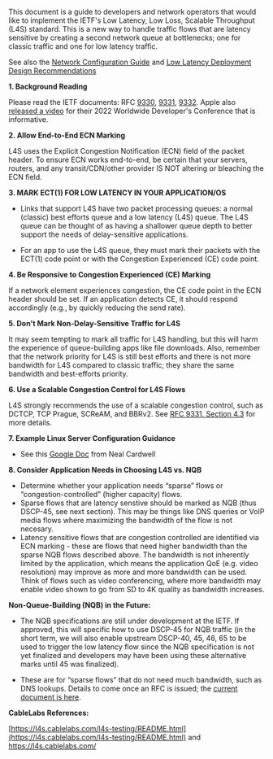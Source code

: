 This document is a guide to developers and network operators that would like to implement the IETF's Low Latency, Low Loss, Scalable Throughput (L4S) standard. 
This is a new way to handle traffic flows that are latency sensitive by creating a second network queue at bottlenecks; one for classic traffic 
and one for low latency traffic. 

See also the [Network Configuration Guide](https://github.com/jlivingood/IETF-L4S-Deployment/blob/main/Network-Config-Guide.md) and [Low Latency Deployment Design Recommendations](https://datatracker.ietf.org/doc/draft-livingood-low-latency-deployment/)


**1.	Background Reading**

Please read the IETF documents: RFC [9330](https://www.rfc-editor.org/rfc/rfc9330.html), [9331](https://www.rfc-editor.org/rfc/rfc9331.html), 
[9332](https://www.rfc-editor.org/rfc/rfc9332.html). Apple also [released a video](https://developer.apple.com/videos/play/wwdc2022/10078/) for their 2022 Worldwide Developer's Conference that is informative. 


**2.	Allow End-to-End ECN Marking**

L4S uses the Explicit Congestion Notification (ECN) field of the packet header. To ensure ECN works end-to-end, be certain that your servers, routers, and any transit/CDN/other provider IS NOT altering or bleaching the ECN field.

**3.	MARK ECT(1) FOR LOW LATENCY IN YOUR APPLICATION/OS**

- Links that support L4S have two packet processing queues: a normal (classic) best efforts queue and a low latency (L4S) queue. The L4S queue can be thought of as having a shallower queue depth to better support the needs of delay-sensitive applications. 

- For an app to use the L4S queue, they must mark their packets with the ECT(1) code point or with the Congestion Experienced (CE) code point. 

**4.	Be Responsive to Congestion Experienced (CE) Marking**

If a network element experiences congestion, the CE code point in the ECN header should be set. If an application detects CE, it should respond accordingly (e.g., by quickly reducing the send rate). 

**5.	Don't Mark Non-Delay-Sensitive Traffic for L4S**

It may seem tempting to mark all traffic for L4S handling, but this will harm the experience of queue-building apps like file downloads. Also, remember that the network priority for L4S is still best efforts and there is not more bandwidth for L4S compared to classic traffic; they share the same bandwidth and best-efforts priority.

**6.	Use a Scalable Congestion Control for L4S Flows**

L4S strongly recommends the use of a scalable congestion control, such as DCTCP, TCP Prague, SCReAM, and BBRv2. See [RFC 9331, Section 4.3](https://www.rfc-editor.org/rfc/rfc9331#section-4.3) for more details. 

**7. Example Linux Server Configuration Guidance**
- See this [Google Doc](https://docs.google.com/document/d/121yxshjVd4la3mF_PHZroO_MWg-YFcDLhMrPVcL0wvs/edit#heading=h.gjdgxs) from Neal Cardwell

**8. Consider Application Needs in Choosing L4S vs. NQB**
-	Determine whether your application needs “sparse” flows or “congestion-controlled” (higher capacity) flows.
-	Sparse flows that are latency senstive should be marked as NQB (thus DSCP-45, see next section). This may be things like DNS queries or VoIP media flows where maximizing the bandwidth of the flow is not necesary.
- Latency sensitive flows that are congestion controlled are identified via ECN marking - these are flows that need higher bandwidth than the sparse NQB flows described above. The bandwidth is not inherently limited by the application, which means the application QoE (e.g. video resolution) may improve as more and more bandwidth can be used. Think of flows such as video conferencing, where more bandwidth may enable video shown to go from SD to 4K quality as bandwidth increases. 

**Non-Queue-Building (NQB) in the Future:**

-	The NQB specifications are still under development at the IETF. If approved, this will specific how to use DSCP-45 for NQB traffic (in the short term, we will also enable upstream DSCP-40, 45, 46, 65 to be used to trigger the low latency flow since the NQB specification is not yet finalized and developers may have been using these alternative marks until 45 was finalized).

-	These are for “sparse flows” that do not need much bandwidth, such as DNS lookups. Details to come once an RFC is issued; the [current document is here](https://datatracker.ietf.org/doc/draft-ietf-tsvwg-nqb/). 


**CableLabs References:** 

[https://l4s.cablelabs.com/l4s-testing/README.html](https://l4s.cablelabs.com/l4s-testing/README.html) and 
[https://l4s.cablelabs.com/ ](https://l4s.cablelabs.com/)
